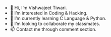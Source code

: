 - 👋 Hi, I’m Vishwajeet Tiwari.
- 👀 I’m interested in Coding & Hacking.
- 🌱 I’m currently learning C Language & Python.
- 💞️ I’m looking to collaborate my classmates.
- 📫 Contact me through comment section.

<!---
Vishu-Br/Vishu-Br is a ✨ special ✨ repository because its `README.md` (this file) appears on your GitHub profile.
You can click the Preview link to take a look at your changes.
--->
